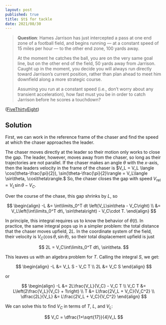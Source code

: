 ```yaml
---
layout: post
published: true
title: $t$ for tackle
date: 2021/08/30
---
```


>**Question**: Hames Jarrison has just intercepted a pass at one end zone of a football field, and begins running — at a constant speed of $15$ miles per hour — to the other end zone, $100$ yards away.
>
>At the moment he catches the ball, you are on the very same goal line, but on the other end of the field, $50$ yards away from Jarrison. Caught up in the moment, you decide you will always run directly toward Jarrison’s current position, rather than plan ahead to meet him downfield along a more strategic course.
>
>Assuming you run at a constant speed (i.e., don’t worry about any transient acceleration), how fast must you be in order to catch Jarrison before he scores a touchdown?

<!--more-->

([FiveThirtyEight](URL))

## Solution

First, we can work in the reference frame of the chaser and find the speed at which the chaser approaches the leader. 

The chaser moves directly at the leader so their motion only works to close the gap. The leader, however, moves away from the chaser, so long as their trajectories are not parallel. If the chaser makes an angle $\theta$ with the $x$-axis, then the leaders velocity in the frame of the chaser is $V_L = V_L \langle \cos(\theta-\frac{\pi}{2}), \sin(\theta-\frac{\pi}{2}\rangle = V_L\langle \sin\theta, \cos\theta\rangle.$ So, the chaser closes the gap with speed $V_\text{rel} = V_L\sin\theta - V_C.$

Over the course of the chase, this gap shrinks by $L,$ so

$$
\begin{align}
-L &= \int\limits_0^T dt \left(V_L\sin\theta - V_C\right) \\
&= V_L\left(\int\limits_0^T dt\, \sin\theta\right) - V_C\cdot T.
\end{align}
$$

In principle, this integral requires us to know the behavior of $\theta(t).$ In practice, the same integral pops up in a simpler problem: the total distance that the chaser moves upfield, $2L.$ In the coordinate system of the field, their velocity is $V_C\langle \cos\theta, \sin\theta\rangle,$ so their total displacement upfield is just

$$
2L = V_C\int\limits_0^T dt\, \sin\theta.
$$

This leaves us with an algebra problem for $T$. Calling the integral $S,$ we get:

$$
\begin{align}
-L &=  V_L S - V_C T \\
2L &= V_C S
\end{align}
$$

or

$$
\begin{align}
-L &= 2L\frac{V_L}{V_C} - V_C T \\
V_C T &= L\left(2\frac{V_L}{V_C} + 1\right) \\
T &= L\frac{2V_L + V_C}{V_C^2} \\
\dfrac{2L}{V_L} &= L\frac{2V_L + V_C}{V_C^2}
\end{align}
$$

We can solve this to find $V_C$ in terms of $T,$ $L,$ and $V_L$:

$$
V_C = \dfrac{1+\sqrt{17}}{4}V_L
$$

<br>
